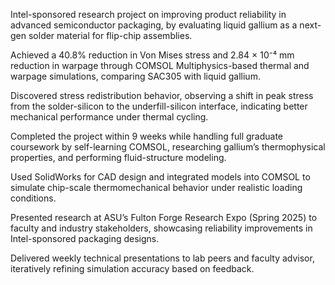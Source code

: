 
Intel-sponsored research project on improving product reliability in advanced semiconductor packaging, by evaluating liquid gallium as a next-gen solder material for flip-chip assemblies.

Achieved a 40.8% reduction in Von Mises stress and 2.84 × 10⁻⁴ mm reduction in warpage through COMSOL Multiphysics-based thermal and warpage simulations, comparing SAC305 with liquid gallium.

Discovered stress redistribution behavior, observing a shift in peak stress from the solder-silicon to the underfill-silicon interface, indicating better mechanical performance under thermal cycling.

Completed the project within 9 weeks while handling full graduate coursework by self-learning COMSOL, researching gallium’s thermophysical properties, and performing fluid-structure modeling.

Used SolidWorks for CAD design and integrated models into COMSOL to simulate chip-scale thermomechanical behavior under realistic loading conditions.

Presented research at ASU’s Fulton Forge Research Expo (Spring 2025) to faculty and industry stakeholders, showcasing reliability improvements in Intel-sponsored packaging designs.

Delivered weekly technical presentations to lab peers and faculty advisor, iteratively refining simulation accuracy based on feedback.
